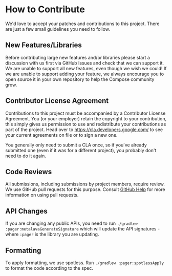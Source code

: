 # How to Contribute

We'd love to accept your patches and contributions to this project. There are
just a few small guidelines you need to follow.

## New Features/Libraries

Before contributing large new features and/or libraries please start a discussion 
with us first via GitHub Issues and check that we can support it.
We are unable to support all new features, even though we wish we could! If we 
are unable to support adding your feature, we always encourage you to open source it 
in your own repository to help the Compose community grow.

## Contributor License Agreement

Contributions to this project must be accompanied by a Contributor License
Agreement. You (or your employer) retain the copyright to your contribution,
this simply gives us permission to use and redistribute your contributions as
part of the project. Head over to <https://cla.developers.google.com/> to see
your current agreements on file or to sign a new one.

You generally only need to submit a CLA once, so if you've already submitted one
(even if it was for a different project), you probably don't need to do it
again.

## Code Reviews

All submissions, including submissions by project members, require review. We
use GitHub pull requests for this purpose. Consult
[GitHub Help](https://help.github.com/articles/about-pull-requests/) for more
information on using pull requests.

## API Changes

If you are changing any public APIs, you need to run `./gradlew :pager:metalavaGenerateSignature` which will 
update the API signatures - where `:pager` is the library you are updating.

## Formatting 

To apply formatting, we use spotless. Run `./gradlew :pager:spotlessApply` to format the code according 
to the spec.